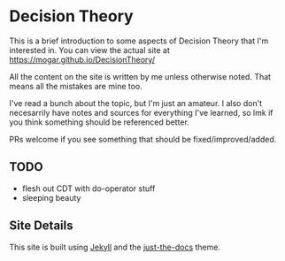 # Decision Theory

This is a brief introduction to some aspects of Decision Theory that I'm interested in. You can view the actual site at https://mogar.github.io/DecisionTheory/

All the content on the site is written by me unless otherwise noted. That means all the mistakes are mine too.

I've read a bunch about the topic, but I'm just an amateur. I also don't necesarrily have notes and sources for everything I've learned, so lmk if you think something should be referenced better.

PRs welcome if you see something that should be fixed/improved/added.

## TODO

* flesh out CDT with do-operator stuff
* sleeping beauty

## Site Details

This site is built using [Jekyll](https://jekyllrb.com) and the [just-the-docs](https://just-the-docs.github.io/just-the-docs/) theme.
